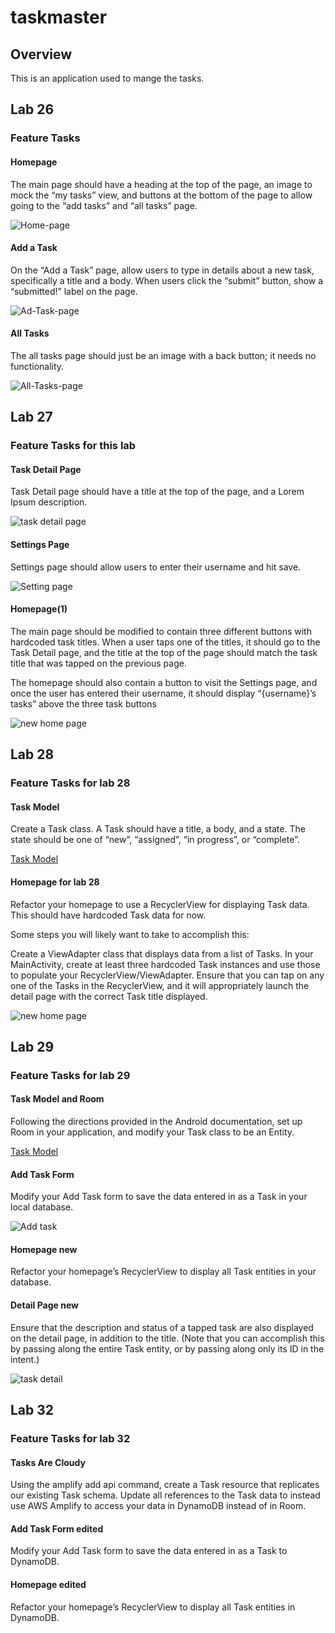 # taskmaster

## Overview

This is an application used to mange the tasks.

## Lab 26

### Feature Tasks

#### Homepage

The main page should have a heading at the top of the page, an image to mock the “my tasks” view, and buttons at the bottom of the page to allow going to the “add tasks” and “all tasks” page.

![Home-page](screenshots/1.png)

#### Add a Task

On the “Add a Task” page, allow users to type in details about a new task, specifically a title and a body. When users click the “submit” button, show a “submitted!” label on the page.

![Ad-Task-page](screenshots/2.png)

#### All Tasks

The all tasks page should just be an image with a back button; it needs no functionality.

![All-Tasks-page](screenshots/3.png)

## Lab 27

### Feature Tasks for this lab

#### Task Detail Page

Task Detail page should have a title at the top of the page, and a Lorem Ipsum description.

![task detail page](screenshots/27t.png)

#### Settings Page

Settings page should allow users to enter their username and hit save.

![Setting page](screenshots/27s.png)

#### Homepage(1)

The main page should be modified to contain three different buttons with hardcoded task titles. When a user taps one of the titles, it should go to the Task Detail page, and the title at the top of the page should match the task title that was tapped on the previous page.

The homepage should also contain a button to visit the Settings page, and once the user has entered their username, it should display “{username}’s tasks” above the three task buttons

![new home page](screenshots/27h1.png)

## Lab 28

### Feature Tasks for lab 28

#### Task Model

Create a Task class. A Task should have a title, a body, and a state. The state should be one of “new”, “assigned”, “in progress”, or “complete”.

[Task Model](app/src/main/java/com/example/taskmaster/Models/Task.java)

#### Homepage for lab 28

Refactor your homepage to use a RecyclerView for displaying Task data. This should have hardcoded Task data for now.

Some steps you will likely want to take to accomplish this:

Create a ViewAdapter class that displays data from a list of Tasks.
In your MainActivity, create at least three hardcoded Task instances and use those to populate your RecyclerView/ViewAdapter.
Ensure that you can tap on any one of the Tasks in the RecyclerView, and it will appropriately launch the detail page with the correct Task title displayed.

![new home page](screenshots/281.png)

## Lab 29

### Feature Tasks for lab 29

#### Task Model and Room

Following the directions provided in the Android documentation, set up Room in your application, and modify your Task class to be an Entity.

[Task Model](app/src/main/java/com/example/taskmaster/Models/Task.java)

#### Add Task Form

Modify your Add Task form to save the data entered in as a Task in your local database.

![Add task](screenshots/29at.png)

#### Homepage new

Refactor your homepage’s RecyclerView to display all Task entities in your database.

#### Detail Page new

Ensure that the description and status of a tapped task are also displayed on the detail page, in addition to the title. (Note that you can accomplish this by passing along the entire Task entity, or by passing along only its ID in the intent.)

![task detail](screenshots/29d.png)

## Lab 32

### Feature Tasks for lab 32

#### Tasks Are Cloudy

Using the amplify add api command, create a Task resource that replicates our existing Task schema. Update all references to the Task data to instead use AWS Amplify to access your data in DynamoDB instead of in Room.

#### Add Task Form edited

Modify your Add Task form to save the data entered in as a Task to DynamoDB.

#### Homepage edited

Refactor your homepage’s RecyclerView to display all Task entities in DynamoDB.
